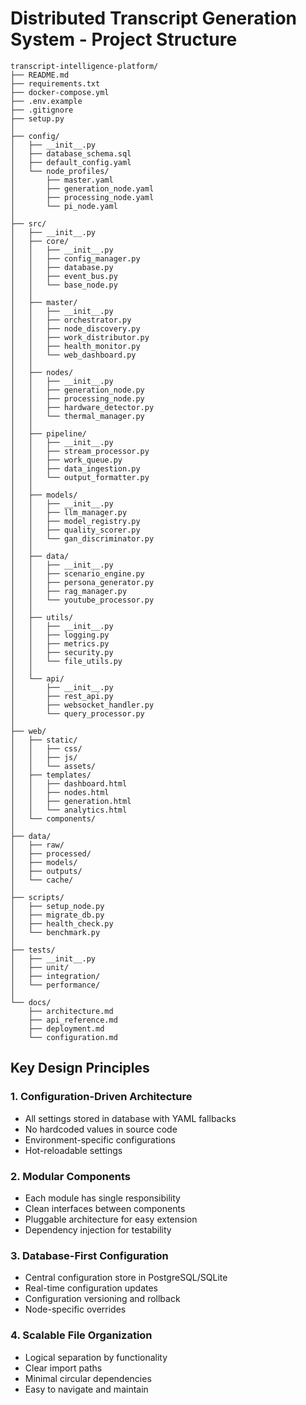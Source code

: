 # Distributed Transcript Generation System - Project Structure

```
transcript-intelligence-platform/
├── README.md
├── requirements.txt
├── docker-compose.yml
├── .env.example
├── .gitignore
├── setup.py
│
├── config/
│   ├── __init__.py
│   ├── database_schema.sql
│   ├── default_config.yaml
│   └── node_profiles/
│       ├── master.yaml
│       ├── generation_node.yaml
│       ├── processing_node.yaml
│       └── pi_node.yaml
│
├── src/
│   ├── __init__.py
│   ├── core/
│   │   ├── __init__.py
│   │   ├── config_manager.py
│   │   ├── database.py
│   │   ├── event_bus.py
│   │   └── base_node.py
│   │
│   ├── master/
│   │   ├── __init__.py
│   │   ├── orchestrator.py
│   │   ├── node_discovery.py
│   │   ├── work_distributor.py
│   │   ├── health_monitor.py
│   │   └── web_dashboard.py
│   │
│   ├── nodes/
│   │   ├── __init__.py
│   │   ├── generation_node.py
│   │   ├── processing_node.py
│   │   ├── hardware_detector.py
│   │   └── thermal_manager.py
│   │
│   ├── pipeline/
│   │   ├── __init__.py
│   │   ├── stream_processor.py
│   │   ├── work_queue.py
│   │   ├── data_ingestion.py
│   │   └── output_formatter.py
│   │
│   ├── models/
│   │   ├── __init__.py
│   │   ├── llm_manager.py
│   │   ├── model_registry.py
│   │   ├── quality_scorer.py
│   │   └── gan_discriminator.py
│   │
│   ├── data/
│   │   ├── __init__.py
│   │   ├── scenario_engine.py
│   │   ├── persona_generator.py
│   │   ├── rag_manager.py
│   │   └── youtube_processor.py
│   │
│   ├── utils/
│   │   ├── __init__.py
│   │   ├── logging.py
│   │   ├── metrics.py
│   │   ├── security.py
│   │   └── file_utils.py
│   │
│   └── api/
│       ├── __init__.py
│       ├── rest_api.py
│       ├── websocket_handler.py
│       └── query_processor.py
│
├── web/
│   ├── static/
│   │   ├── css/
│   │   ├── js/
│   │   └── assets/
│   ├── templates/
│   │   ├── dashboard.html
│   │   ├── nodes.html
│   │   ├── generation.html
│   │   └── analytics.html
│   └── components/
│
├── data/
│   ├── raw/
│   ├── processed/
│   ├── models/
│   ├── outputs/
│   └── cache/
│
├── scripts/
│   ├── setup_node.py
│   ├── migrate_db.py
│   ├── health_check.py
│   └── benchmark.py
│
├── tests/
│   ├── __init__.py
│   ├── unit/
│   ├── integration/
│   └── performance/
│
└── docs/
    ├── architecture.md
    ├── api_reference.md
    ├── deployment.md
    └── configuration.md
```

## Key Design Principles

### 1. Configuration-Driven Architecture
- All settings stored in database with YAML fallbacks
- No hardcoded values in source code
- Environment-specific configurations
- Hot-reloadable settings

### 2. Modular Components
- Each module has single responsibility
- Clean interfaces between components
- Pluggable architecture for easy extension
- Dependency injection for testability

### 3. Database-First Configuration
- Central configuration store in PostgreSQL/SQLite
- Real-time configuration updates
- Configuration versioning and rollback
- Node-specific overrides

### 4. Scalable File Organization
- Logical separation by functionality
- Clear import paths
- Minimal circular dependencies
- Easy to navigate and maintain